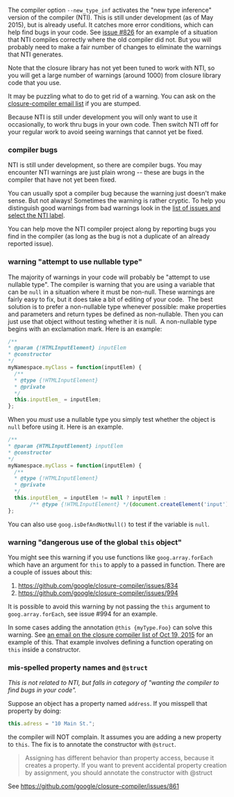 The compiler option `--new_type_inf` activates the "new type inference" version of the compiler (NTI).  This is still under development (as of May 2015), but is already useful.  It catches more error conditions, which can help find bugs in your code.  See [issue #826](https://github.com/google/closure-compiler/issues/826) for an example of a situation that NTI compiles correctly where the old compiler did not. But you will probably need to make a fair number of changes to eliminate the warnings that NTI generates.

Note that the closure library has not yet been tuned to work with NTI, so you will get a large number of warnings (around 1000) from closure library code that you use.  

It may be puzzling what to do to get rid of a warning.  You can ask on the [closure-compiler email list](https://groups.google.com/forum/#!forum/closure-compiler-discuss) if you are stumped.

Because NTI is still under development you will only want to use it occasionally, to work thru bugs in your own code.  Then switch NTI off for your regular work to avoid seeing warnings that cannot yet be fixed.

### compiler bugs

NTI is still under development, so there are compiler bugs.  You may encounter NTI warnings are just plain wrong -- these are bugs in the compiler that have not yet been fixed.

You can usually spot a compiler bug because the warning just doesn't make sense.   But not always!  Sometimes the warning is rather cryptic.  To help you distinguish good warnings from bad warnings look in the [list of issues and select the NTI label](https://github.com/google/closure-compiler/issues?q=is%3Aopen+is%3Aissue+label%3ANTI).  

You can help move the NTI compiler project along by reporting bugs you find in the compiler (as long as the bug is not a duplicate of an already reported issue).


### warning "attempt to use nullable type"

The majority of warnings in your code will probably be "attempt to use nullable type".  The compiler is warning that you are using a variable that can be `null` in a situation where it must be non-null. These warnings are fairly easy to fix, but it does take a bit of editing of your code.  The best solution is to prefer a non-nullable type whenever possible: make properties and parameters and return types be defined as non-nullable. Then you can just use that object without testing whether it is null.  A non-nullable type begins with an exclamation mark.  Here is an example:

```javascript
/**
* @param {!HTMLInputElement} inputElem
* @constructor
*/
myNamespace.myClass = function(inputElem) {
  /**
  * @type {!HTMLInputElement}
  * @private
  */
  this.inputElem_ = inputElem;
};
```

When you *must* use a nullable type you simply test whether the object is `null` before using it. Here is an example.

```javascript
/**
* @param {HTMLInputElement} inputElem
* @constructor
*/
myNamespace.myClass = function(inputElem) {
  /**
  * @type {!HTMLInputElement}
  * @private
  */
  this.inputElem_ = inputElem != null ? inputElem : 
       /** @type {!HTMLInputElement} */(document.createElement('input'));
};
```

You can also use `goog.isDefAndNotNull()` to test if the variable is `null`.

### warning "dangerous use of the global `this` object"

You might see this warning if you use functions like `goog.array.forEach` which have an argument for `this` to apply to a passed in function.  There are a couple of issues about this:

1. <https://github.com/google/closure-compiler/issues/834>
2. <https://github.com/google/closure-compiler/issues/994>

It is possible to avoid this warning by not passing the `this` argument to `goog.array.forEach`, see issue #994 for an example.

In some cases adding the annotation `@this {myType.Foo}` can solve this warning. See [an email on the closure compiler list of Oct 19, 2015](https://groups.google.com/d/msg/closure-compiler-discuss/22FsLdUCWbs/t1dq0-nWAgAJ) for an example of this.  That example involves defining a function operating on `this` inside a constructor.

### mis-spelled property names and `@struct`

*This is not related to NTI, but falls in category of "wanting the compiler to find bugs in your code".*

Suppose an object has a property named `address`.  If you misspell that property by doing:
```javascript
this.adress = "10 Main St.";
```
the compiler will NOT complain.  It assumes you are adding a new property to `this`.
The fix is to annotate the constructor with `@struct`.

>Assigning has different behavior than property access, because it creates a property. If you want to 
prevent accidental property creation by assignment, you should annotate the constructor with @struct

See <https://github.com/google/closure-compiler/issues/861>
